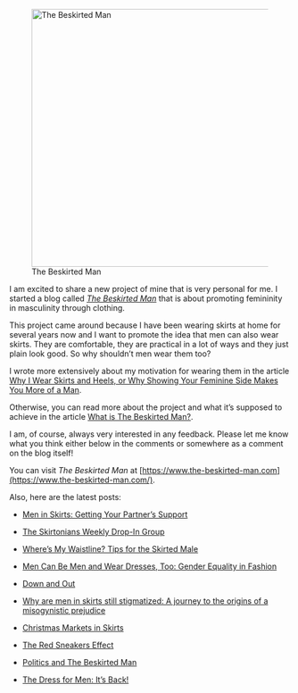 <figure><img loading="lazy" decoding="async" src="avatar.jpg" alt="The Beskirted Man" style="width:462px;height:462px"><figcaption>The Beskirted Man</figcaption></figure>

I am excited to share a new project of mine that is very personal for me. I started a blog called *[The Beskirted Man](https://www.the-beskirted-man.com/)* that is about promoting femininity in masculinity through clothing.

This project came around because I have been wearing skirts at home for several years now and I want to promote the idea that men can also wear skirts. They are comfortable, they are practical in a lot of ways and they just plain look good. So why shouldn’t men wear them too?

I wrote more extensively about my motivation for wearing them in the article [Why I Wear Skirts and Heels, or Why Showing Your Feminine Side Makes You More of a Man](https://www.the-beskirted-man.com/skirts-and-dresses/why-i-wear-skirts-and-heels-or-why-showing-your-feminine-side-makes-you-more-of-a-man/).

Otherwise, you can read more about the project and what it’s supposed to achieve in the article [What is The Beskirted Man?](https://www.the-beskirted-man.com/general/what-is-the-beskirted-man/).

I am, of course, always very interested in any feedback. Please let me know what you think either below in the comments or somewhere as a comment on the blog itself!

You can visit *The Beskirted Man* at [https://www.the-beskirted-man.com](https://www.the-beskirted-man.com/).

Also, here are the latest posts:

-   [Men in Skirts: Getting Your Partner’s Support](https://www.the-beskirted-man.com/in-the-media/men-in-skirts-getting-your-partners-support/)
    
-   [The Skirtonians Weekly Drop-In Group](https://www.the-beskirted-man.com/events/the-skirtonians-weekly-drop-in-group/)
    
-   [Where’s My Waistline? Tips for the Skirted Male](https://www.the-beskirted-man.com/in-the-media/wheres-my-waistline-tips-for-the-skirted-male/)
    
-   [Men Can Be Men and Wear Dresses, Too: Gender Equality in Fashion](https://www.the-beskirted-man.com/in-the-media/men-can-be-men-and-wear-dresses-too-gender-equality-in-fashion/)
    
-   [Down and Out](https://www.the-beskirted-man.com/general/down-and-out/)
    
-   [Why are men in skirts still stigmatized: A journey to the origins of a misogynistic prejudice](https://www.the-beskirted-man.com/in-the-media/why-are-men-in-skirts-still-stigmatized-a-journey-to-the-origins-of-a-misogynistic-prejudice/)
    
-   [Christmas Markets in Skirts](https://www.the-beskirted-man.com/in-public/christmas-markets-in-skirts/)
    
-   [The Red Sneakers Effect](https://www.the-beskirted-man.com/in-the-media/the-red-sneakers-effect/)
    
-   [Politics and The Beskirted Man](https://www.the-beskirted-man.com/general/politics-and-the-beskirted-man/)
    
-   [The Dress for Men: It’s Back!](https://www.the-beskirted-man.com/in-the-media/the-dress-for-men-its-back/)